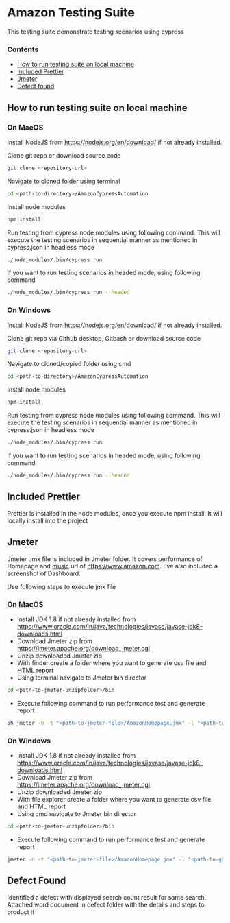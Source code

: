 # Amazon Testing Suite
 
This testing suite demonstrate testing scenarios using cypress
 
### Contents
 
- [How to run testing suite on local machine](#-how-to-run-testing-suite-on-local-machine)
- [Included Prettier](#included-prettier)
- [Jmeter](#jmeter)
- [Defect found](#defect-found)
 
## How to run testing suite on local machine
 
### On MacOS
 
Install NodeJS from https://nodejs.org/en/download/ if not already installed.
 
Clone git repo or download source code
 
```bash
git clone <repository-url>
```
 
Navigate to cloned folder using terminal
 
```bash
cd <path-to-directory>/AmazonCypressAutomation
```
 
Install node modules
 
```bash
npm install
```
 
Run testing from cypress node modules using following command. This will execute the testing scenarios in sequential manner as mentioned in cypress.json in headless mode
 
```bash
./node_modules/.bin/cypress run
```
 
If you want to run testing scenarios in headed mode, using following command
 
```bash
./node_modules/.bin/cypress run --headed
```
 
### On Windows
 
Install NodeJS from https://nodejs.org/en/download/ if not already installed.
 
Clone git repo via Github desktop, Gitbash or download source code
 
```bash
git clone <repository-url>
```
 
Navigate to cloned/copied folder using cmd
 
```bash
cd <path-to-directory>/AmazonCypressAutomation
```
 
Install node modules
 
```bash
npm install
```
 
Run testing from cypress node modules using following command. This will execute the testing scenarios in sequential manner as mentioned in cypress.json in headless mode
 
```bash
./node_modules/.bin/cypress run
```
 
If you want to run testing scenarios in headed mode, using following command
 
```bash
./node_modules/.bin/cypress run --headed
```
 
## Included Prettier
 
Prettier is installed in the node modules, once you execute npm install. It will locally install into the project
 
## Jmeter
 
Jmeter .jmx file is included in Jmeter folder. It covers performance of Homepage and <a href="https://www.amazon.com/music" target="_blank">music</a> url of https://www.amazon.com. I've also included a screenshot of Dashboard.
 
Use following steps to execute jmx file
 
### On MacOS
 
- Install JDK 1.8 if not already installed from https://www.oracle.com/in/java/technologies/javase/javase-jdk8-downloads.html
- Download Jmeter zip from https://jmeter.apache.org/download_jmeter.cgi
- Unzip downloaded Jmeter zip
- With finder create a folder where you want to generate csv file and HTML report
- Using terminal navigate to Jmeter bin director
 
```bash
cd <path-to-jmeter-unzipfolder>/bin
```
 
- Execute following command to run performance test and generate report
 
```bash
sh jmeter -n -t "<path-to-jmeter-file>/AmazonHomepage.jmx" -l "<path-to-generate-report>/test1.csv" -e -o "<path-to-generate-html-report>"
```
 
### On Windows
 
- Install JDK 1.8 if not already installed from https://www.oracle.com/in/java/technologies/javase/javase-jdk8-downloads.html
- Download Jmeter zip from https://jmeter.apache.org/download_jmeter.cgi
- Unzip downloaded Jmeter zip
- With file explorer create a folder where you want to generate csv file and HTML report
- Using cmd navigate to Jmeter bin director
 
```bash
cd <path-to-jmeter-unzipfolder>/bin
```
 
- Execute following command to run performance test and generate report
 
```bash
jmeter -n -t "<path-to-jmeter-file>/AmazonHomepage.jmx" -l "<path-to-generate-report>/test1.csv" -e -o "<path-to-generate-html-report>"
```
 
## Defect Found
 
Identified a defect with displayed search count result for same search. Attached word document in defect folder with the details and steps to product it